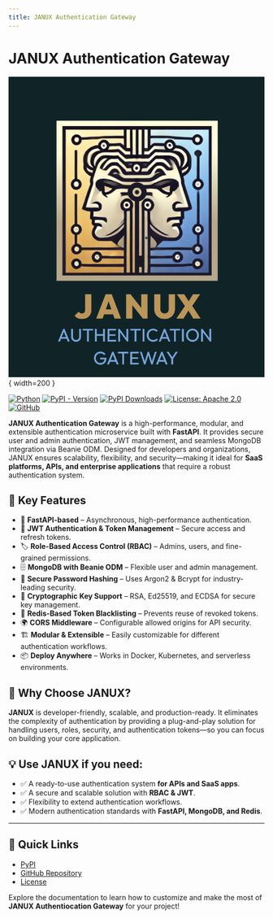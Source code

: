 ```yaml
---
title: JANUX Authentication Gateway
---
```


# **JANUX** Authentication Gateway

![JANUX Flyer](assets/janux-flyer.png){ width=200 }

[![Python](https://img.shields.io/badge/Python-3.8%2B-darkcyan)](https://pypi.org/project/janux-auth-gateway/)
[![PyPI - Version](https://img.shields.io/pypi/v/janux-auth-gateway?label=PyPI%20Version&color=green)](https://pypi.org/project/janux-auth-gateway/)
[![PyPI Downloads](https://static.pepy.tech/badge/janux-auth-gateway)](https://pepy.tech/projects/janux-auth-gateway)
[![License: Apache 2.0](https://img.shields.io/badge/License-Apache2.0-orange.svg)](https://github.com/fox-techniques/janux-auth-gateway/blob/main/LICENSE)
[![GitHub](https://img.shields.io/badge/GitHub-janux--auth--gateway-181717?logo=github)](https://github.com/fox-techniques/janux-auth-gateway)


**JANUX Authentication Gateway** is a high-performance, modular, and extensible authentication microservice built with **FastAPI**. It provides secure user and admin authentication, JWT management, and seamless MongoDB integration via Beanie ODM. Designed for developers and organizations, JANUX ensures scalability, flexibility, and security—making it ideal for **SaaS platforms, APIs, and enterprise applications** that require a robust authentication system.

## 🌟 Key Features

- 🚀 **FastAPI-based** – Asynchronous, high-performance authentication.
- 🔑 **JWT Authentication & Token Management** – Secure access and refresh tokens.
- 🏷️ **Role-Based Access Control (RBAC)** – Admins, users, and fine-grained permissions.
- 🗄️ **MongoDB with Beanie ODM** – Flexible user and admin management.
- 🔐 **Secure Password Hashing** – Uses Argon2 & Bcrypt for industry-leading security.
- 📜 **Cryptographic Key Support** – RSA, Ed25519, and ECDSA for secure key management.
- 🔄 **Redis-Based Token Blacklisting** – Prevents reuse of revoked tokens.
- 🌍 **CORS Middleware** – Configurable allowed origins for API security.
- 🏗️ **Modular & Extensible** – Easily customizable for different authentication workflows.
- 📦 **Deploy Anywhere** – Works in Docker, Kubernetes, and serverless environments.


## 📌 Why Choose **JANUX**?

**JANUX** is developer-friendly, scalable, and production-ready. It eliminates the complexity of authentication by providing a plug-and-play solution for handling users, roles, security, and authentication tokens—so you can focus on building your core application.

## 💡 Use **JANUX** if you need:

- ✅ A ready-to-use authentication system **for APIs and SaaS apps**.
- ✅ A secure and scalable solution with **RBAC & JWT**.
- ✅ Flexibility to extend authentication workflows.
- ✅ Modern authentication standards with **FastAPI, MongoDB, and Redis**.


---

## 🔗 Quick Links

- [PyPI](https://pypi.org/project/janux-auth-gateway)
- [GitHub Repository](https://github.com/fox-techniques/janux-auth-gateway)
- [License](https://github.com/fox-techniques/janux-auth-gateway/blob/main/LICENSE)

Explore the documentation to learn how to customize and make the most of **JANUX Authentiocation Gateway** for your project!
